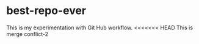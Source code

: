 # best-repo-ever

This is my experimentation with Git Hub workflow.
<<<<<<< HEAD
This is merge conflict-2
